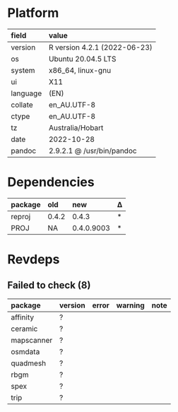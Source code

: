 # Platform

|field    |value                        |
|:--------|:----------------------------|
|version  |R version 4.2.1 (2022-06-23) |
|os       |Ubuntu 20.04.5 LTS           |
|system   |x86_64, linux-gnu            |
|ui       |X11                          |
|language |(EN)                         |
|collate  |en_AU.UTF-8                  |
|ctype    |en_AU.UTF-8                  |
|tz       |Australia/Hobart             |
|date     |2022-10-28                   |
|pandoc   |2.9.2.1 @ /usr/bin/pandoc    |

# Dependencies

|package |old   |new        |Δ  |
|:-------|:-----|:----------|:--|
|reproj  |0.4.2 |0.4.3      |*  |
|PROJ    |NA    |0.4.0.9003 |*  |

# Revdeps

## Failed to check (8)

|package    |version |error |warning |note |
|:----------|:-------|:-----|:-------|:----|
|affinity   |?       |      |        |     |
|ceramic    |?       |      |        |     |
|mapscanner |?       |      |        |     |
|osmdata    |?       |      |        |     |
|quadmesh   |?       |      |        |     |
|rbgm       |?       |      |        |     |
|spex       |?       |      |        |     |
|trip       |?       |      |        |     |

